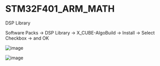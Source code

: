 # STM32F401_ARM_MATH
DSP Library

Software Packs -> DSP Library -> X_CUBE-AlgoBuild -> Install -> Select Checkbox -> and OK


![image](https://github.com/BuildThingsWithPKR/STM32F401_ARM_MATH/assets/157862225/c3dab2c6-3a62-47f4-b43e-b3e1f38ad793)

![image](https://github.com/BuildThingsWithPKR/STM32F401_ARM_MATH/assets/157862225/a69fd78e-37f9-4b7a-b1e5-94a26c2d2822)
